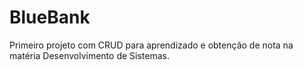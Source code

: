 # BlueBank
 Primeiro projeto com CRUD para aprendizado e obtenção de nota na matéria Desenvolvimento de Sistemas.
